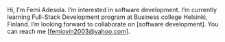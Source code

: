 Hi, 
I’m Femi Adesola.
I’m interested in software development.
I’m currently learning Full-Stack Development program at Business college Helsinki, Finland.
I’m looking forward to collaborate on [software development].
You can reach me [femioyin2003@yahoo.com].

